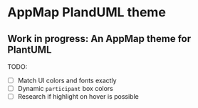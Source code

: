 # AppMap PlandUML theme
## Work in progress: An AppMap theme for PlantUML 

TODO:

- [ ] Match UI colors and fonts exactly
- [ ] Dynamic `participant` box colors
- [ ] Research if highlight on hover is possible
